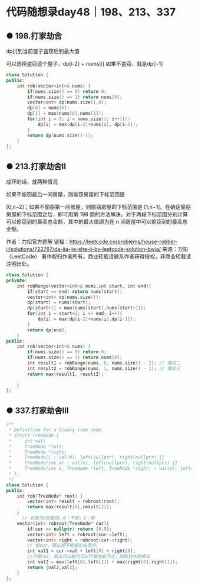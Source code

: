 # 代码随想录day48｜198、213、337

## ● 198.打家劫舍 

dp[i]到当前屋子盗窃后到最大值

可以选择盗窃这个屋子，dp[i-2] + nums[i]  如果不盗窃，就是dp[i-1]

```c++
class Solution {
public:
    int rob(vector<int>& nums) {
        if(nums.size() == 0) return 0;
        if(nums.size() == 1) return nums[0];
        vector<int> dp(nums.size(),0);
        dp[0] = nums[0];
        dp[1] = max(nums[0],nums[1]);
        for(int i = 2; i < nums.size(); i++){//
            dp[i] = max(dp[i-2]+nums[i], dp[i-1]);
        }
        return dp[nums.size()-1];
    }
};
```



## ● 213.打家劫舍II 

成环的话，就两种情况

如果不偷窃最后一间房屋，则偷窃房屋的下标范围是 

\[0,n−2]；如果不偷窃第一间房屋，则偷窃房屋的下标范围是 [1,n−1]。在确定偷窃房屋的下标范围之后，即可用第 198 题的方法解决。对于两段下标范围分别计算可以偷窃到的最高总金额，其中的最大值即为在 n 间房屋中可以偷窃到的最高总金额。



作者：力扣官方题解
链接：https://leetcode.cn/problems/house-robber-ii/solutions/722767/da-jia-jie-she-ii-by-leetcode-solution-bwja/
来源：力扣（LeetCode）
著作权归作者所有。商业转载请联系作者获得授权，非商业转载请注明出处。

```c++
class Solution {
private:
    int robRange(vector<int>& nums,int start, int end){
        if(start == end) return nums[start];
        vector<int> dp(nums.size());
        dp[start] = nums[start];
        dp[start+1] = max(nums[start],nums[start+1]);
        for(int i = start+2; i <= end; i++){
            dp[i] = max(dp[i-2]+nums[i],dp[i-1]);
        }
        return dp[end];
    }
public:
    int rob(vector<int>& nums) {
        if(nums.size() == 0) return 0;
        if(nums.size() == 1) return nums[0];
        int result1 = robRange(nums, 0, nums.size() - 2); // 情况二
        int result2 = robRange(nums, 1, nums.size() - 1); // 情况三
        return max(result1, result2);
        
    }
};
```



## ● 337.打家劫舍III

```c++
/**
 * Definition for a binary tree node.
 * struct TreeNode {
 *     int val;
 *     TreeNode *left;
 *     TreeNode *right;
 *     TreeNode() : val(0), left(nullptr), right(nullptr) {}
 *     TreeNode(int x) : val(x), left(nullptr), right(nullptr) {}
 *     TreeNode(int x, TreeNode *left, TreeNode *right) : val(x), left(left), right(right) {}
 * };
 */
class Solution {
public:
    int rob(TreeNode* root) {
        vector<int> result = robroot(root);
        return max(result[0],result[1]);
    }
      // 长度为2的数组，0：不偷，1：偷
    vector<int> robroot(TreeNode* cur){
        if(cur == nullptr) return {0,0};
        vector<int> left = robroot(cur->left);
        vector<int> right = robroot(cur->right);
        // 偷cur，那么就不能偷左右节点。
        int val1 = cur->val + left[0] + right[0];
        //不偷cur，那么可以偷也可以不偷左右节点，则取较大的情况
        int val2 = max(left[0],left[1]) + max(right[0],right[1]);
        return {val2,val1};
    }
};
```

